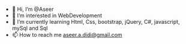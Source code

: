 - 👋 Hi, I’m @Aseer
- 👀 I’m interested in WebDevelopment
- 🌱 I’m currently learning Html, Css, bootstrap, jQuery, C#, javascript, mySql and Sql
- 📫 How to reach me aseer.a.didi@gmail.com

<!---
Aseer-Abdulla-Didi/Aseer-Abdulla-Didi is a ✨ special ✨ repository because its `README.md` (this file) appears on your GitHub profile.
You can click the Preview link to take a look at your changes.
--->
